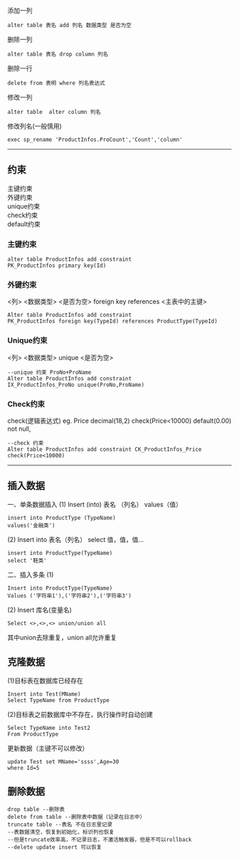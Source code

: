 添加一列 
```
alter table 表名 add 列名 数据类型 是否为空
```
删除一列
```
alter table 表名 drop column 列名
``` 
删除一行 
```
delete from 表明 where 列名表达式
```
修改一列 
```
alter table  alter column 列名 
```
修改列名(一般慎用) 
```
exec sp_rename 'ProductInfos.ProCount','Count','column'
```
 
* * *
## 约束
主键约束   
外键约束  
unique约束  
check约束  
default约束

### 主键约束
```
alter table ProductInfos add constraint
PK_ProductInfos primary key(Id)
```
### 外键约束 
<列> <数据类型> <是否为空> foreign key references <主表中的主键>
```
Alter table ProductInfos add constraint
PK_ProductInfos foreign key(TypeId) references ProductType(TypeId)
```
### Unique约束 
<列> <数据类型>  unique <是否为空> 
```
--unique 约束 ProNo+ProName
Alter table ProductInfos add constraint
IX_ProductInfos_ProNo unique(ProNo,ProName)
```
### Check约束 
check(逻辑表达式) eg. Price decimal(18,2) check(Price<10000) default(0.00) not null,
```
--check 约束
Alter table ProductInfos add constraint CK_ProductInfos_Price check(Price<10000)
```
***
## 插入数据
一、单条数据插入
(1)
Insert (into) 表名 （列名） values（值）
```
insert into ProductType (TypeName)
values('金融类')
```

(2)
Insert into 表名（列名） select 值，值，值…
```
insert into ProductType(TypeName)
select '鞋类'
```

二、插入多条
(1)
```
Insert into ProductType(TypeName)
Values ('字符串1'),('字符串2'),('字符串3')
```
(2)
Insert 库名(变量名)
```
Select <>,<>,<> union/union all
```
其中union去除重复，union all允许重复

## 克隆数据
(1)目标表在数据库已经存在
```
Insert into Test(MName)
Select TypeName from ProductType
```

(2)目标表之前数据库中不存在，执行操作时自动创建
```
Select TypeName into Test2
From ProductType
```

更新数据（主键不可以修改）
```
update Test set MName='ssss',Age=30
where Id=5
```

## 删除数据
```
drop table --删除表
delete from table --删除表中数据（记录在日志中）
truncate table --表名 不在日志里记录
--表数据清空，恢复到初始化，标识列也恢复
--但是truncate效率高，不记录日志，不激活触发器，但是不可以rollback
--delete update insert 可以恢复
```
